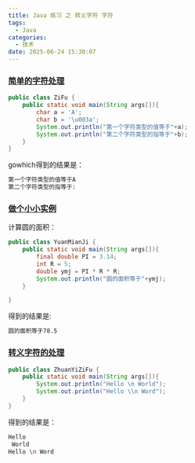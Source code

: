 ```yaml
---
title: Java 练习 之 转义字符 字符
tags:
  - Java
categories:
  - 技术
date: 2025-06-24 15:30:07
---
```


### [简单的字符处理](#0)

```java
public class ZiFu {
	public static void main(String args[]){
		char a = 'A';
		char b = '\u003a';
		System.out.println("第一个字符类型的值等于"+a);
		System.out.println("第二个字符类型的指等于"+b);
	}
}
```

gowhich得到的结果是：

```bash
第一个字符类型的值等于A
第二个字符类型的指等于:
```

### [做个小小实例](#1)

计算圆的面积：

```java
public class YuanMianJi {
	public static void main(String args[]){
		final double PI = 3.14;
		int R = 5;
		double ymj = PI * R * R;
		System.out.println("圆的面积等于"+ymj);
	}

}
```

得到的结果是:

```bash
圆的面积等于78.5
```

### [转义字符的处理](#2)

```java
public class ZhuanYiZiFu {
	public static void main(String args[]){
		System.out.println("Hello \n World");
		System.out.println("Hello \\n Word");
	}
}
```

得到的结果是：

```bash
Hello 
 World
Hello \n Word
```

